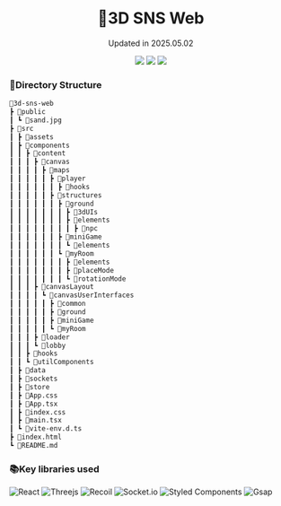 <div align="center">
    <h1>🦜3D SNS Web</h1>
    <p>Updated in 2025.05.02</p>
    <img src="https://img.shields.io/badge/vite-%23646CFF.svg?style=flat&logo=vite&logoColor=white" />
    <img src="https://img.shields.io/badge/react-%2320232a.svg?style=flat&logo=react&logoColor=%2361DAFB" />
    <img src="https://img.shields.io/badge/typescript-%23007ACC.svg?style=flat&logo=typescript&logoColor=white" />
</div>

### 💼Directory Structure
```markdown
🎲3d-sns-web
┣ 📂public
┃ ┗ 📜sand.jpg
┣ 📂src
┃ ┣ 📂assets
┃ ┣ 📂components
┃ ┃ ┣ 📂content
┃ ┃ ┃ ┣ 📂canvas
┃ ┃ ┃ ┃ ┣ 📂maps
┃ ┃ ┃ ┃ ┃ ┣ 📂player
┃ ┃ ┃ ┃ ┃ ┃ ┣ 📂hooks
┃ ┃ ┃ ┃ ┃ ┣ 📂structures
┃ ┃ ┃ ┃ ┃ ┃ ┣ 📂ground
┃ ┃ ┃ ┃ ┃ ┃ ┃ ┣ 📂3dUIs
┃ ┃ ┃ ┃ ┃ ┃ ┃ ┣ 📂elements
┃ ┃ ┃ ┃ ┃ ┃ ┃ ┃ ┣ 📂npc
┃ ┃ ┃ ┃ ┃ ┃ ┣ 📂miniGame
┃ ┃ ┃ ┃ ┃ ┃ ┃ ┗ 📂elements
┃ ┃ ┃ ┃ ┃ ┃ ┗ 📂myRoom
┃ ┃ ┃ ┃ ┃ ┃ ┃ ┣ 📂elements
┃ ┃ ┃ ┃ ┃ ┃ ┃ ┣ 📂placeMode
┃ ┃ ┃ ┃ ┃ ┃ ┃ ┗ 📂rotationMode
┃ ┃ ┃ ┣ 📂canvasLayout
┃ ┃ ┃ ┃ ┗ 📂canvasUserInterfaces
┃ ┃ ┃ ┃ ┃ ┣ 📂common
┃ ┃ ┃ ┃ ┃ ┣ 📂ground
┃ ┃ ┃ ┃ ┃ ┣ 📂miniGame
┃ ┃ ┃ ┃ ┃ ┗ 📂myRoom
┃ ┃ ┃ ┣ 📂loader
┃ ┃ ┃ ┗ 📂lobby
┃ ┃ ┣ 📂hooks
┃ ┃ ┗ 📂utilComponents
┃ ┣ 📂data
┃ ┣ 📂sockets
┃ ┣ 📂store
┃ ┣ 📜App.css
┃ ┣ 📜App.tsx
┃ ┣ 📜index.css
┃ ┣ 📜main.tsx
┃ ┗ 📜vite-env.d.ts
┣ 📜index.html
┗ 📜README.md
```

### 📚Key libraries used
![React](https://img.shields.io/badge/react-%2320232a.svg?style=for-the-badge&logo=react&logoColor=%2361DAFB)
![Threejs](https://img.shields.io/badge/threejs-black?style=for-the-badge&logo=three.js&logoColor=white)
![Recoil](https://img.shields.io/badge/Recoil-0179f3?style=for-the-badge&logo=Recoil&logoColor=white)
![Socket.io](https://img.shields.io/badge/Socket.io-black?style=for-the-badge&logo=socket.io&badgeColor=010101)
![Styled Components](https://img.shields.io/badge/styled--components-DB7093?style=for-the-badge&logo=styled-components&logoColor=white)
![Gsap](https://img.shields.io/badge/Gsap-0ae448?style=for-the-badge&logoColor=ivory)

